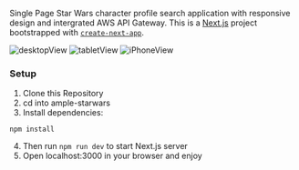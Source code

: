 Single Page Star Wars character profile search application with responsive design and intergrated AWS API Gateway. This is a [Next.js](https://nextjs.org/) project bootstrapped with [`create-next-app`](https://github.com/vercel/next.js/tree/canary/packages/create-next-app).

![desktopView](https://user-images.githubusercontent.com/67559287/115088181-78a83400-9ec4-11eb-9138-863813494abb.png)
![tabletView](https://user-images.githubusercontent.com/67559287/115088190-7ba32480-9ec4-11eb-8bab-9d0b1812f017.png)
![iPhoneView](https://user-images.githubusercontent.com/67559287/115088195-7e057e80-9ec4-11eb-9120-4514a98557a5.png)


### Setup
1. Clone this Repository
2. cd into ample-starwars
3. Install dependencies:
```
npm install

```
4. Then run ``` npm run dev ``` to start Next.js server
5. Open localhost:3000 in your browser and enjoy
